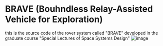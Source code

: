 # BRAVE (Bouhndless Relay-Assisted Vehicle for Exploration)
this is the source code of the rover system called "BRAVE" developed in the graduate course "Special Lectures of Space Systems Design"
![image](https://github.com/SLSSD2022/BRAVE/assets/63711051/e0716686-c2a6-484c-a991-f59fa68e9934)
